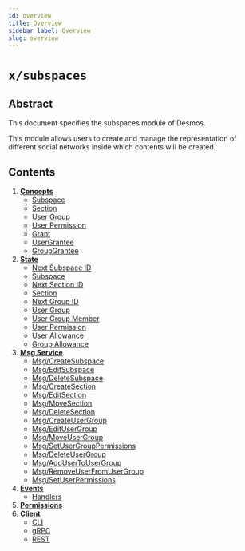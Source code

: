 ```yaml
---
id: overview
title: Overview
sidebar_label: Overview
slug: overview
---
```


# `x/subspaces`

## Abstract 
This document specifies the subspaces module of Desmos.  

This module allows users to create and manage the representation of different social networks inside which contents will be created.

## Contents
1. **[Concepts](02-concepts.md)**
    - [Subspace](02-concepts.md#subspace)
    - [Section](02-concepts.md#section)
    - [User Group](02-concepts.md#user-group)
    - [User Permission](02-concepts.md#user-permission)
    - [Grant](02-concepts.md#grant)
    - [UserGrantee](02-concepts.md#usergrantee)
    - [GroupGrantee](02-concepts.md#groupgrantee)
2. **[State](03-state.md)**
    - [Next Subspace ID](03-state.md#next-subspace-id)
    - [Subspace](03-state.md#subspace)
    - [Next Section ID](03-state.md#next-section-id)
    - [Section](03-state.md#section)
    - [Next Group ID](03-state.md#next-group-id)
    - [User Group](03-state.md#user-group)
    - [User Group Member](03-state.md#user-group-member)
    - [User Permission](03-state.md#user-permission)
    - [User Allowance](03-state.md#user-allowance)
    - [Group Allowance](03-state.md#group-allowance)
3. **[Msg Service](04-messages.md)**
    - [Msg/CreateSubspace](04-messages.md#msgcreatesubspace)
    - [Msg/EditSubspace](04-messages.md#msgeditsubspace)
    - [Msg/DeleteSubspace](04-messages.md#msgdeletesubspace)
    - [Msg/CreateSection](04-messages.md#msgcreatesection)
    - [Msg/EditSection](04-messages.md#msgeditsection)
    - [Msg/MoveSection](04-messages.md#msgmovesection)
    - [Msg/DeleteSection](04-messages.md#msgdeletesection)
    - [Msg/CreateUserGroup](04-messages.md#msgcreateusergroup)
    - [Msg/EditUserGroup](04-messages.md#msgeditusergroup)
    - [Msg/MoveUserGroup](04-messages.md#msgmoveusergroup)
    - [Msg/SetUserGroupPermissions](04-messages.md#msgsetusergrouppermissions)
    - [Msg/DeleteUserGroup](04-messages.md#msgdeleteusergroup)
    - [Msg/AddUserToUserGroup](04-messages.md#msgaddusertousergroup)
    - [Msg/RemoveUserFromUserGroup](04-messages.md#msgremoveuserfromusergroup)
    - [Msg/SetUserPermissions](04-messages.md#msgsetuserpermissions)
4. **[Events](05-events.md)**
    - [Handlers](05-events.md#handlers) 
5. **[Permissions](06-permissions.md)**
6. **[Client](07-client.md)**
    - [CLI](07-client.md#cli)
    - [gRPC](07-client.md#grpc)
    - [REST](07-client.md#rest)